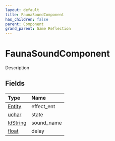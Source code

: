 ```yaml
---
layout: default
title: FaunaSoundComponent
has_children: false
parent: Component
grand_parent: Game Reflection
---
```

# FaunaSoundComponent
Description 

## Fields

| Type | Name |
|:-------------|:--------------|
| [Entity](/docs/game-reflection/classes/entity) | effect_ent |
| [uchar](/docs/game-reflection/enums/uchar) | state |
| [IdString](/docs/game-reflection/components/id_string) | sound_name |
| [float](/docs/game-reflection/components/float) | delay |

